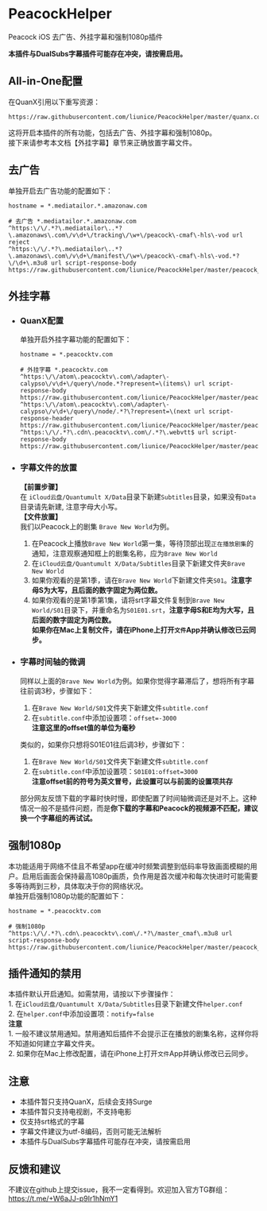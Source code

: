 # PeacockHelper

Peacock iOS 去广告、外挂字幕和强制1080p插件

**本插件与DualSubs字幕插件可能存在冲突，请按需启用。**

## All-in-One配置

在QuanX引用以下重写资源：
```
https://raw.githubusercontent.com/liunice/PeacockHelper/master/quanx.conf
```
这将开启本插件的所有功能，包括去广告、外挂字幕和强制1080p。  
接下来请参考本文档【外挂字幕】章节来正确放置字幕文件。

## 去广告

单独开启去广告功能的配置如下：

```
hostname = *.mediatailor.*.amazonaw.com

# 去广告 *.mediatailor.*.amazonaw.com  
^https:\/\/.*?\.mediatailor\..*?\.amazonaws\.com\/v\d+\/tracking\/\w+\/peacock\-cmaf\-hls\-vod url reject
^https:\/\/.*?\.mediatailor\..*?\.amazonaws\.com\/v\d+\/manifest\/\w+\/peacock\-cmaf\-hls\-vod.*?\/\d+\.m3u8 url script-response-body https://raw.githubusercontent.com/liunice/PeacockHelper/master/peacock_helper.js
```

## 外挂字幕

- ### QuanX配置
  单独开启外挂字幕功能的配置如下：
  ```
  hostname = *.peacocktv.com

  # 外挂字幕 *.peacocktv.com  
  ^https:\/\/atom\.peacocktv\.com\/adapter\-calypso\/v\d+\/query\/node.*?represent=\(items\) url script-response-body https://raw.githubusercontent.com/liunice/PeacockHelper/master/peacock_helper.js
  ^https:\/\/atom\.peacocktv\.com\/adapter\-calypso\/v\d+\/query\/node/.*?\?represent=\(next url script-response-header https://raw.githubusercontent.com/liunice/PeacockHelper/master/peacock_helper.js
  ^https:\/\/.*?\.cdn\.peacocktv\.com\/.*?\.webvtt$ url script-response-body https://raw.githubusercontent.com/liunice/PeacockHelper/master/peacock_helper.js
  ```

- ### 字幕文件的放置
  **【前置步骤】**  
  在 ``iCloud云盘/Quantumult X/Data``目录下新建``Subtitles``目录，如果没有``Data``目录请先新建, 注意字母大小写。  
  **【文件放置】**  
  我们以Peacock上的剧集 ``Brave New World``为例。  
  1. 在Peacock上播放``Brave New World``第一集，等待顶部出现``正在播放剧集``的通知，注意观察通知框上的剧集名称，应为``Brave New World``
  2. 在``iCloud云盘/Quantumult X/Data/Subtitles``目录下新建文件夹``Brave New World``
  3. 如果你观看的是第1季，请在``Brave New World``下新建文件夹``S01``。**注意字母S为大写，且后面的数字固定为两位数。**
  4. 如果你观看的是第1季第1集，请将srt字幕文件复制到``Brave New World/S01``目录下，并重命名为``S01E01.srt``，**注意字母S和E均为大写，且后面的数字固定为两位数。**  
  **如果你在Mac上复制文件，请在iPhone上打开``文件``App并确认修改已云同步。**

- ### 字幕时间轴的微调
  同样以上面的``Brave New World``为例。如果你觉得字幕滞后了，想将所有字幕往前调3秒，步骤如下：  
  1. 在``Brave New World/S01``文件夹下新建文件``subtitle.conf``
  2. 在``subtitle.conf``中添加设置项：``offset=-3000``  
     **注意这里的offset值的单位为毫秒**

  类似的，如果你只想将S01E01往后调3秒，步骤如下：
  1. 在``Brave New World/S01``文件夹下新建文件``subtitle.conf``
  2. 在``subtitle.conf``中添加设置项：``S01E01:offset=3000``  
     **注意offset前的符号为英文冒号，此设置可以与前面的设置项共存**
  
  部分网友反馈下载的字幕时快时慢，即使配置了时间轴微调还是对不上。这种情况一般不是插件问题，而是**你下载的字幕和Peacock的视频源不匹配，建议换一个字幕组的再试试。**

## 强制1080p

本功能适用于网络不佳且不希望app在缓冲时频繁调整到低码率导致画面模糊的用户。启用后画面会保持最高1080p画质，负作用是首次缓冲和每次快进时可能需要多等待两到三秒，具体取决于你的网络状况。  
单独开启强制1080p功能的配置如下：
```
hostname = *.peacocktv.com

# 强制1080p
^https:\/\/.*?\.cdn\.peacocktv\.com\/.*?\/master_cmaf\.m3u8 url script-response-body https://raw.githubusercontent.com/liunice/PeacockHelper/master/peacock_helper.js
```

## 插件通知的禁用

本插件默认开启通知。如需禁用，请按以下步骤操作：  
    1. 在``iCloud云盘/Quantumult X/Data/Subtitles``目录下新建文件``helper.conf``  
    2. 在``helper.conf``中添加设置项：``notify=false``  
**注意**  
    1. 一般不建议禁用通知。禁用通知后插件不会提示正在播放的剧集名称，这样你将不知道如何建立字幕文件夹。  
    2. 如果你在Mac上修改配置，请在iPhone上打开``文件``App并确认修改已云同步。

## 注意

- 本插件暂只支持QuanX，后续会支持Surge
- 本插件暂只支持电视剧，不支持电影
- 仅支持srt格式的字幕
- 字幕文件建议为utf-8编码，否则可能无法解析
- 本插件与DualSubs字幕插件可能存在冲突，请按需启用

## 反馈和建议

不建议在github上提交issue，我不一定看得到。欢迎加入官方TG群组：https://t.me/+W6aJJ-p9Ir1hNmY1

